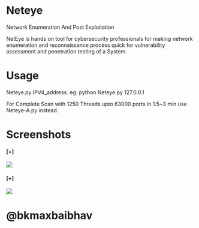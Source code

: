 # Neteye
Network Enumeration And Post Exploitation

NetEye is hands on tool for cybersecurity professionals for making network
enumeration and reconnaissance process quick for vulnerability assessment and
penetration testing of a System.

# Usage

Neteye.py IPV4_address.
eg: python Neteye.py 127.0.0.1

For Complete Scan with 1250 Threads upto 63000 ports in 1.5~3 min use Neteye-A.py instead.

# Screenshots
<h4>[+]</h4>
<img src='https://user-images.githubusercontent.com/71484449/204519948-96f8ae10-4048-4873-a8eb-21e4d5fbe251.png'>
<h4>[+]</h4>
<img src='https://user-images.githubusercontent.com/71484449/204520154-b54063e6-a093-4d80-821c-2759ecc18d0b.png'>

# @bkmaxbaibhav

